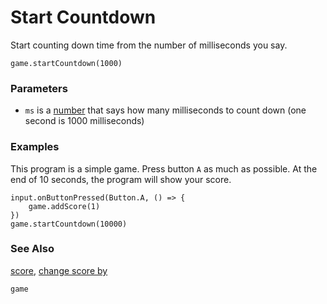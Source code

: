 # Start Countdown

Start counting down time from the number of milliseconds you say.

```sig
game.startCountdown(1000)
```

### Parameters

* ``ms`` is a [number](/reference/types/number) that says how many milliseconds to count down (one second is 1000 milliseconds)

### Examples

This program is a simple game.
Press button ``A`` as much as possible.
At the end of 10 seconds, the program will show your score.

```blocks
input.onButtonPressed(Button.A, () => {
    game.addScore(1)
})
game.startCountdown(10000)
```

### See Also

[score](/reference/game/score), [change score by](/reference/game/change-score-by)

```package
game
```
